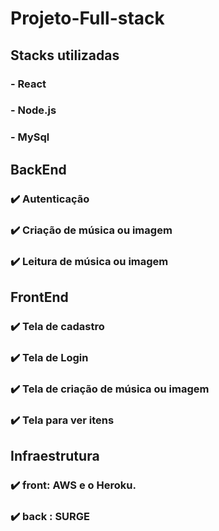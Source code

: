 # Projeto-Full-stack 
## Stacks utilizadas
### - React
### - Node.js
### - MySql

## BackEnd

### :heavy_check_mark: Autenticação
### :heavy_check_mark: Criação de música ou imagem
### :heavy_check_mark: Leitura de música ou imagem

## FrontEnd

### :heavy_check_mark: Tela de cadastro 
### :heavy_check_mark: Tela de Login
### :heavy_check_mark: Tela de criação de música ou imagem 
### :heavy_check_mark: Tela para ver itens

## Infraestrutura

### :heavy_check_mark: front: AWS e o Heroku.
### :heavy_check_mark: back : SURGE

